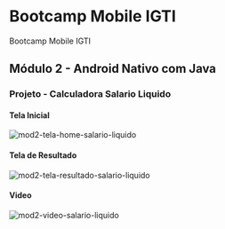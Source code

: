 # Bootcamp Mobile IGTI
Bootcamp Mobile IGTI

## Módulo 2 - Android Nativo com Java
### Projeto - Calculadora Salario Liquido
#### Tela Inicial
![mod2-tela-home-salario-liquido](https://github.com/leandroIFarias/bootcamp-mobile-igti/blob/main/mod2-android-nativo-java/mod2-tela-home-salario-liquido.jpeg)

#### Tela de Resultado
![mod2-tela-resultado-salario-liquido](https://github.com/leandroIFarias/bootcamp-mobile-igti/blob/main/mod2-android-nativo-java/mod2-tela-resultado-salario-liquido.jpeg)

#### Video
![mod2-video-salario-liquido](https://github.com/leandroIFarias/bootcamp-mobile-igti/blob/main/mod2-android-nativo-java/mod2-video-salario-liquido.gif)
